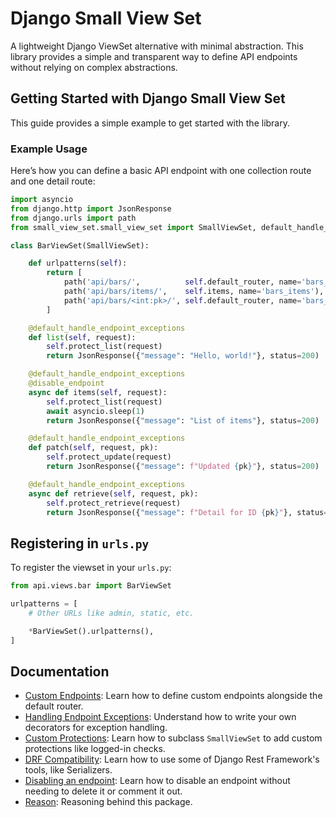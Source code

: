 # Django Small View Set

A lightweight Django ViewSet alternative with minimal abstraction. This library provides a simple and transparent way to define API endpoints without relying on complex abstractions.

## Getting Started with Django Small View Set

This guide provides a simple example to get started with the library.

### Example Usage

Here’s how you can define a basic API endpoint with one collection route and one detail route:

```python
import asyncio
from django.http import JsonResponse
from django.urls import path
from small_view_set.small_view_set import SmallViewSet, default_handle_endpoint_exceptions, disable_endpoint

class BarViewSet(SmallViewSet):

    def urlpatterns(self):
        return [
            path('api/bars/',          self.default_router, name='bars_collection'),
            path('api/bars/items/',    self.items, name='bars_items'),
            path('api/bars/<int:pk>/', self.default_router, name='bars_detail'),
        ]

    @default_handle_endpoint_exceptions
    def list(self, request):
        self.protect_list(request)
        return JsonResponse({"message": "Hello, world!"}, status=200)

    @default_handle_endpoint_exceptions
    @disable_endpoint
    async def items(self, request):
        self.protect_list(request)
        await asyncio.sleep(1)
        return JsonResponse({"message": "List of items"}, status=200)

    @default_handle_endpoint_exceptions
    def patch(self, request, pk):
        self.protect_update(request)
        return JsonResponse({"message": f"Updated {pk}"}, status=200)

    @default_handle_endpoint_exceptions
    async def retrieve(self, request, pk):
        self.protect_retrieve(request)
        return JsonResponse({"message": f"Detail for ID {pk}"}, status=200)
```


## Registering in `urls.py`

To register the viewset in your `urls.py`:

```python
from api.views.bar import BarViewSet

urlpatterns = [
    # Other URLs like admin, static, etc.

    *BarViewSet().urlpatterns(),
]
```


## Documentation

- [Custom Endpoints](./README_CUSTOM_ENDPOINT.md): Learn how to define custom endpoints alongside the default router.
- [Handling Endpoint Exceptions](./README_HANDLE_ENDPOINT_EXCEPTIONS.md): Understand how to write your own decorators for exception handling.
- [Custom Protections](./README_CUSTOM_PROTECTIONS.md): Learn how to subclass `SmallViewSet` to add custom protections like logged-in checks.
- [DRF Compatibility](./README_DRF_COMPATIBILITY.md): Learn how to use some of Django Rest Framework's tools, like Serializers.
- [Disabling an endpoint](./README_DISABLE_ENDPOINT.md): Learn how to disable an endpoint without needing to delete it or comment it out.
- [Reason](./README_REASON.md): Reasoning behind this package.

